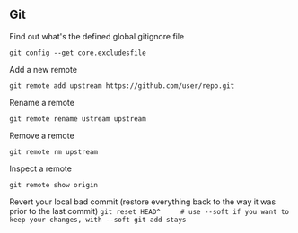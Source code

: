 ## Git
Find out what's the defined global gitignore file

`git config --get core.excludesfile`

Add a new remote

`git remote add upstream https://github.com/user/repo.git`

Rename a remote

`git remote rename ustream upstream`

Remove a remote

`git remote rm upstream`

Inspect a remote

`git remote show origin`

Revert your local bad commit (restore everything back to the way it was prior to the last commit)
`git reset HEAD^     # use --soft if you want to keep your changes, with --soft git add stays`
